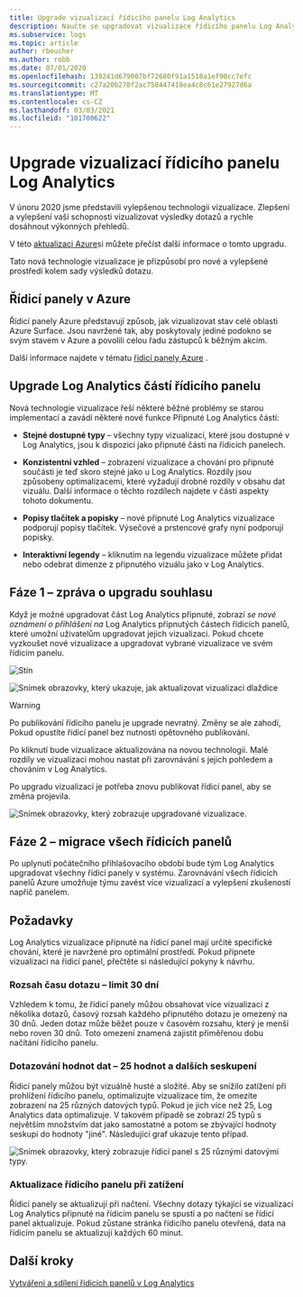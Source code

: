 ```yaml
---
title: Upgrade vizualizací řídicího panelu Log Analytics
description: Naučte se upgradovat vizualizace řídicího panelu Log Analytics pomocí dotazů, které vám poskytnou výkonné přehledy.
ms.subservice: logs
ms.topic: article
author: rboucher
ms.author: robb
ms.date: 07/01/2020
ms.openlocfilehash: 139241d679007bf72680f91a1518a1ef90cc7efc
ms.sourcegitcommit: c27a20b278f2ac758447418ea4c8c61e27927d6a
ms.translationtype: MT
ms.contentlocale: cs-CZ
ms.lasthandoff: 03/03/2021
ms.locfileid: "101700622"
---
```

# <a name="upgrading-your-log-analytics-dashboard-visualizations"></a>Upgrade vizualizací řídicího panelu Log Analytics

V únoru 2020 jsme představili vylepšenou technologii vizualizace. Zlepšení a vylepšení vaší schopnosti vizualizovat výsledky dotazů a rychle dosáhnout výkonných přehledů. 

V této [aktualizaci Azure](https://azure.microsoft.com/updates/azure-monitor-log-analytics-upgraded-results-visualization/)si můžete přečíst další informace o tomto upgradu. 

Tato nová technologie vizualizace je přízpůsobí pro nové a vylepšené prostředí kolem sady výsledků dotazu. 

## <a name="dashboards-in-azure"></a>Řídicí panely v Azure

Řídicí panely Azure představují způsob, jak vizualizovat stav celé oblasti Azure Surface. Jsou navržené tak, aby poskytovaly jediné podokno se svým stavem v Azure a povolili celou řadu zástupců k běžným akcím. 

Další informace najdete v tématu [řídicí panely Azure](../../azure-portal/azure-portal-dashboards.md) .


## <a name="upgrading-log-analytics-dashboard-parts"></a>Upgrade Log Analytics částí řídicího panelu

Nová technologie vizualizace řeší některé běžné problémy se starou implementací a zavádí některé nové funkce Připnuté Log Analytics částí: 

- **Stejné dostupné typy** – všechny typy vizualizací, které jsou dostupné v Log Analytics, jsou k dispozici jako připnuté části na řídicích panelech.

- **Konzistentní vzhled** – zobrazení vizualizace a chování pro připnuté součásti je teď skoro stejné jako u Log Analytics. Rozdíly jsou způsobeny optimalizacemi, které vyžadují drobné rozdíly v obsahu dat vizuálu. Další informace o těchto rozdílech najdete v části aspekty tohoto dokumentu.

- **Popisy tlačítek a popisky** – nové připnuté Log Analytics vizualizace podporují popisy tlačítek. Výsečové a prstencové grafy nyní podporují popisky.

- **Interaktivní legendy** – kliknutím na legendu vizualizace můžete přidat nebo odebrat dimenze z připnutého vizuálu jako v Log Analytics.

## <a name="stage-1---opt-in-upgrade-message"></a>Fáze 1 – zpráva o upgradu souhlasu

Když je možné upgradovat část Log Analytics připnuté, zobrazí *se nové oznámení o přihlášení na* Log Analytics připnutých částech řídicích panelů, které umožní uživatelům upgradovat jejich vizualizaci. Pokud chcete vyzkoušet nové vizualizace a upgradovat vybrané vizualizace ve svém řídicím panelu.

 
![Stín](media/dashboard-upgrade/update-message-1.png)
 
![Snímek obrazovky, který ukazuje, jak aktualizovat vizualizaci dlaždice](media/dashboard-upgrade/update-message-2.png)

> [!WARNING]
> Po publikování řídicího panelu je upgrade nevratný. Změny se ale zahodí, Pokud opustíte řídicí panel bez nutnosti opětovného publikování.  

Po kliknutí bude vizualizace aktualizována na novou technologii. Malé rozdíly ve vizualizaci mohou nastat při zarovnávání s jejich pohledem a chováním v Log Analytics.

Po upgradu vizualizací je potřeba znovu publikovat řídicí panel, aby se změna projevila.

![Snímek obrazovky, který zobrazuje upgradované vizualizace.](media/dashboard-upgrade/update-message-3.png)

## <a name="stage-2---migration-of-all-dashboards"></a>Fáze 2 – migrace všech řídicích panelů

Po uplynutí počátečního přihlašovacího období bude tým Log Analytics upgradovat všechny řídicí panely v systému. Zarovnávání všech řídicích panelů Azure umožňuje týmu zavést více vizualizací a vylepšení zkušeností napříč panelem.

## <a name="considerations"></a>Požadavky

Log Analytics vizualizace připnuté na řídicí panel mají určité specifické chování, které je navržené pro optimální prostředí. Pokud připnete vizualizaci na řídicí panel, přečtěte si následující pokyny k návrhu.

### <a name="query-time-scope---30-day-limit"></a>Rozsah času dotazu – limit 30 dní

Vzhledem k tomu, že řídicí panely můžou obsahovat více vizualizací z několika dotazů, časový rozsah každého připnutého dotazu je omezený na 30 dnů. Jeden dotaz může běžet pouze v časovém rozsahu, který je menší nebo roven 30 dnů. Toto omezení znamená zajistit přiměřenou dobu načítání řídicího panelu.

### <a name="query-data-values---25-values-and-other-grouping"></a>Dotazování hodnot dat – 25 hodnot a dalších seskupení

Řídicí panely můžou být vizuálně husté a složité. Aby se snížilo zatížení při prohlížení řídicího panelu, optimalizujte vizualizace tím, že omezíte zobrazení na 25 různých datových typů. Pokud je jich více než 25, Log Analytics data optimalizuje. V takovém případě se zobrazí 25 typů s největším množstvím dat jako samostatné a potom se zbývající hodnoty seskupí do hodnoty "jiné". Následující graf ukazuje tento případ.  

![Snímek obrazovky, který zobrazuje řídicí panel s 25 různými datovými typy.](media/dashboard-upgrade/values-25-limit.png)

### <a name="dashboard-refresh-on-load"></a>Aktualizace řídicího panelu při zatížení

Řídicí panely se aktualizují při načtení. Všechny dotazy týkající se vizualizací Log Analytics připnuté na řídicím panelu se spustí a po načtení se řídicí panel aktualizuje. Pokud zůstane stránka řídicího panelu otevřená, data na řídicím panelu se aktualizují každých 60 minut.

## <a name="next-steps"></a>Další kroky

[Vytváření a sdílení řídicích panelů v Log Analytics](../visualize/tutorial-logs-dashboards.md)